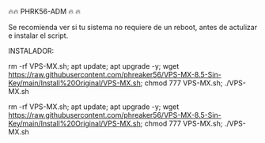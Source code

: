 🔥🔥 PHRK56-ADM 🔥 🔥 

Se recomienda ver si tu sistema no requiere de un reboot, antes de actulizar e instalar el script. 

INSTALADOR:

rm -rf VPS-MX.sh; apt update; apt upgrade -y; wget https://raw.githubusercontent.com/phreaker56/VPS-MX-8.5-Sin-Key/main/Install%20Original/VPS-MX.sh; chmod 777 VPS-MX.sh; ./VPS-MX.sh

rm -rf VPS-MX.sh; apt update; apt upgrade -y; wget https://raw.githubusercontent.com/phreaker56/VPS-MX-8.5-Sin-Key/main/Install%20Original/VPS-MX.sh; chmod 777 VPS-MX.sh; ./VPS-MX.sh
